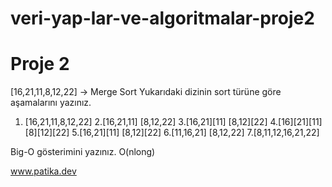 # veri-yap-lar-ve-algoritmalar-proje2

# Proje 2 

[16,21,11,8,12,22] -> Merge Sort
Yukarıdaki dizinin sort türüne göre aşamalarını yazınız. 

1. [16,21,11,8,12,22] 
2.[16,21,11] [8,12,22] 
3.[16,21][11] [8,12][22] 
4.[16][21][11] [8][12][22] 
5.[16,21][11] [8,12][22] 
6.[11,16,21] [8,12,22] 
7.[8,11,12,16,21,22]

Big-O gösterimini yazınız. 
  O(nlong)
 
 www.patika.dev
